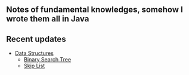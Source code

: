 ## Notes of fundamental knowledges, somehow I wrote them all in Java

## Recent updates
- [Data Structures](#https://github.com/YiYeHuang/JavaKeyStonesOneAtATime/tree/develop/src/main/java/dataStructure)
  - [Binary Search Tree](#https://github.com/YiYeHuang/JavaKeyStonesOneAtATime/tree/develop/src/main/java/dataStructure/bst)
  - [Skip List](#https://github.com/YiYeHuang/JavaKeyStonesOneAtATime/tree/develop/src/main/java/dataStructure/skiplist)

